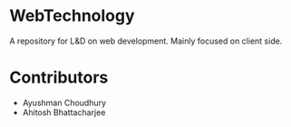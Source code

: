 # WebTechnology
A repository for L&amp;D on web development. Mainly focused on client side.

# Contributors
- Ayushman Choudhury
- Ahitosh Bhattacharjee
